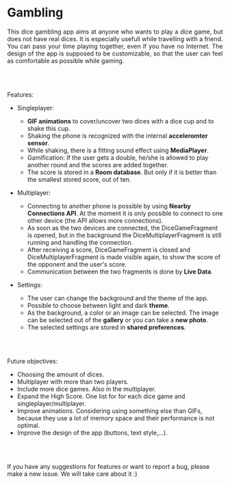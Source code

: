 # Gambling
<p align="justify">
This dice gambling app aims at anyone who wants to play a dice game, but does not have real dices. It is especially usefull while travelling with a friend. You can pass your time playing together, even if you have no Internet.
The design of the app is supposed to be customizable, so that the user can feel as comfortable as possible while gaming.

<br><br>

Features:
* Singleplayer:
  * <b>GIF animations</b> to cover/uncover two dices with a dice cup and to shake this cup.
  * Shaking the phone is recognized with the internal <b>acceleromter sensor</b>.
  * While shaking, there is a fitting sound effect using <b>MediaPlayer</b>.
  * Gamification: If the user gets a double, he/she is allowed to play another round
    and the scores are added together.
  * The score is stored in a <b>Room database</b>. But only if it is better than the smallest 
    stored score, out of ten.
    
* Multiplayer:
  * Connecting to another phone is possible by using <b>Nearby Connections API</b>. At the moment 
    it is only possible to connect to one other device (the API allows more connections).
  * As soon as the two devices are connected, the DiceGameFragment is opened, but in the background 
    the DiceMultiplayerFragment is still running and handling the connection.
  * After receiving a score, DiceGameFragment is closed and DiceMultiplayerFragment is made visible again, 
    to show the score of the opponent and the user's score.
  * Communication between the two fragments is done by <b>Live Data</b>.

* Settings:
  * The user can change the background and the theme of the app.
  * Possible to choose between light and dark <b>theme</b>.
  * As the background, a color or an image can be selected. The image can be selected out of the 
    <b>gallery</b> or you can take a <b>new photo</b>.
  * The selected settings are stored in <b>shared preferences</b>.
  
<br><br>
  
Future objectives:
* Choosing the amount of dices.
* Multiplayer with more than two players.
* Include more dice games. Also in the multiplayer.
* Expand the High Score. One list for for each dice game and singleplayer/multiplayer.
* Improve animations. Considering using something else than GIFs, because they use a lot
  of memory space and their performance is not optimal.
* Improve the design of the app (buttons, text style,...).

<br><br>

If you have any suggestions for features or want to report a bug, please make a new issue. We will take care about it :)

</p>
